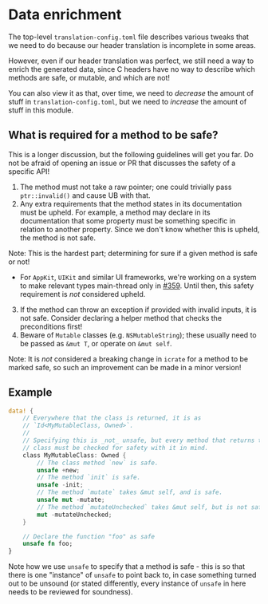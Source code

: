 # Data enrichment

The top-level `translation-config.toml` file describes various tweaks that we need to do because our header translation is incomplete in some areas.

However, even if our header translation was perfect, we still need a way to enrich the generated data, since C headers have no way to describe which methods are safe, or mutable, and which are not!

You can also view it as that, over time, we need to _decrease_ the amount of stuff in `translation-config.toml`, but we need to _increase_ the amount of stuff in this module.


## What is required for a method to be safe?

This is a longer discussion, but the following guidelines will get you far. Do
not be afraid of opening an issue or PR that discusses the safety of a
specific API!

1. The method must not take a raw pointer; one could trivially pass
  `ptr::invalid()` and cause UB with that.
2. Any extra requirements that the method states in its documentation must be
  upheld. For example, a method may declare in its documentation that some
  property must be something specific in relation to another property. Since
  we don't know whether this is upheld, the method is not safe.

  Note: This is the hardest part; determining for sure if a given method is
  safe or not!
  - For `AppKit`, `UIKit` and similar UI frameworks, we're working on a
    system to make relevant types main-thread only in [#359]. Until then,
    this safety requirement is _not_ considered upheld.
3. If the method can throw an exception if provided with invalid inputs, it is
  not safe. Consider declaring a helper method that checks the preconditions
  first!
4. Beware of `Mutable` classes (e.g. `NSMutableString`); these usually need to
  be passed as `&mut T`, or operate on `&mut self`.

Note: It is _not_ considered a breaking change in `icrate` for a method to be
marked safe, so such an improvement can be made in a minor version!

[#359]: https://github.com/madsmtm/objc2/pull/359


## Example

```rust , ignore
data! {
    // Everywhere that the class is returned, it is as
    // `Id<MyMutableClass, Owned>`.
    //
    // Specifying this is _not_ unsafe, but every method that returns this
    // class must be checked for safety with it in mind.
    class MyMutableClass: Owned {
        // The class method `new` is safe.
        unsafe +new;
        // The method `init` is safe.
        unsafe -init;
        // The method `mutate` takes &mut self, and is safe.
        unsafe mut -mutate;
        // The method `mutateUnchecked` takes &mut self, but is not safe.
        mut -mutateUnchecked;
    }

    // Declare the function "foo" as safe
    unsafe fn foo;
}
```

Note how we use `unsafe` to specify that a method is safe - this is so that there is one "instance" of `unsafe` to point back to, in case something turned out to be unsound (or stated differently, every instance of `unsafe` in here needs to be reviewed for soundness).

